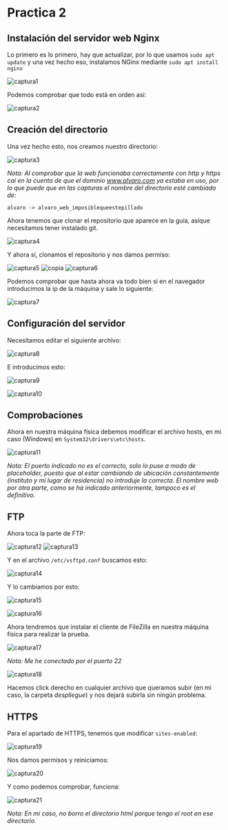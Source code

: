 # Practica 2

## Instalación del servidor web Nginx

Lo primero es lo primero, hay que actualizar, por lo que usamos ```sudo apt update``` y una vez hecho eso, instalamos NGinx mediante ```sudo apt install nginx```

![captura1](./assets/images/1.PNG)

Podemos comprobar que todo está en orden así:

![captura2](./assets/images/2.PNG)

## Creación del directorio

Una vez hecho esto, nos creamos nuestro directorio:

![captura3](./assets/images/3.PNG)

*Nota: Al comprobar que la web funcionaba correctamente con http y https caí en la cuenta de que el dominio www.alvaro.com ya estaba en uso, por lo que puede que en las capturas el nombre del directorio esté cambiado de:*

`alvaro -> alvaro_web_imposiblequeestepillado`

Ahora tenemos que clonar el repositorio que aparece en la guía, asíque necesitamos tener instalado git.

![captura4](./assets/images/4.PNG)

Y ahora sí, clonamos el repositorio y nos damos permiso:

![captura5](./assets/images/5.PNG)
![copia](./assets/images/18.PNG)
![captura6](./assets/images/19.PNG)

Podemos comprobar que hasta ahora va todo bien si en el navegador introducimos la ip de la máquina y sale lo siguiente:

![captura7](./assets/images/6.PNG)

## Configuración del servidor

Necesitamos editar el siguiente archivo:

![captura8](./assets/images/7.PNG)

E introducimos esto:

![captura9](./assets/images/8.PNG)

![captura10](./assets/images/9.PNG)

## Comprobaciones

Ahora en nuestra máquina física debemos modificar el archivo hosts, en mi caso (Windows) en `System32\drivers\etc\hosts`.

![captura11](./assets/images/10.PNG)

*Nota: El puerto indicado no es el correcto, solo lo puse a modo de placeholder, puesto que al estar cambiando de ubicación constantemente (instituto y mi lugar de residencia) no introduje la correcta. El nombre web por otra parte, como se ha indicado anteriormente, tampoco es el definitivo.*

## FTP

Ahora toca la parte de FTP:

![captura12](./assets/images/11.PNG)
![captura13](./assets/images/12.PNG)

Y en el archivo `/etc/vsftpd.conf` buscamos esto:

![captura14](./assets/images/13.PNG)

Y lo cambiamos por esto:

![captura15](./assets/images/14.PNG)

![captura16](./assets/images/15.PNG)

Ahora tendremos que instalar el cliente de FileZilla en nuestra máquina física para realizar la prueba.

![captura17](./assets/images/16.PNG)

*Nota: Me he conectado por el puerto 22*

![captura18](./assets/images/17.PNG)

Hacemos click derecho en cualquier archivo que queramos subir (en mi caso, la carpeta *despliegue*) y nos dejará subirla sin ningún problema.

## HTTPS

Para el apartado de HTTPS, tenemos que modificar `sites-enabled`:

![captura19](./assets/images/20.PNG)

Nos damos permisos y reiniciamos:

![captura20](./assets/images/21.PNG)

Y como podemos comprobar, funciona:

![captura21](./assets/images/22.PNG)

*Nota: En mi caso, no borro el directorio html porque tengo el root en ese directorio.*